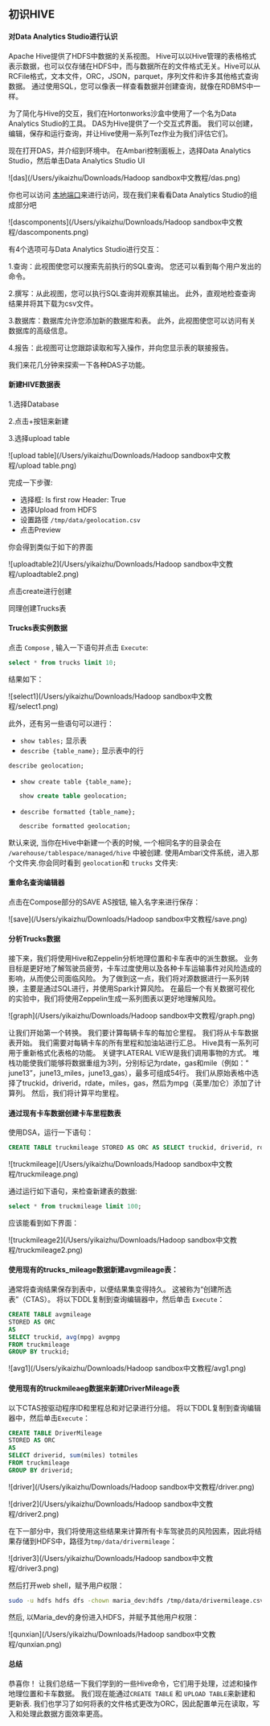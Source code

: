 ## 初识HIVE

#### 对Data Analytics Studio进行认识

Apache Hive提供了HDFS中数据的关系视图。 Hive可以以Hive管理的表格格式表示数据，也可以仅存储在HDFS中，而与数据所在的文件格式无关。Hive可以从RCFile格式，文本文件，ORC，JSON，parquet，序列文件和许多其他格式查询数据。 通过使用SQL，您可以像表一样查看数据并创建查询，就像在RDBMS中一样。

为了简化与Hive的交互，我们在Hortonworks沙盒中使用了一个名为Data Analytics Studio的工具。 DAS为Hive提供了一个交互式界面。 我们可以创建，编辑，保存和运行查询，并让Hive使用一系列Tez作业为我们评估它们。

现在打开DAS，并介绍到环境中。 在Ambari控制面板上，选择Data Analytics Studio，然后单击Data Analytics Studio UI

![das](/Users/yikaizhu/Downloads/Hadoop sandbox中文教程/das.png)

你也可以访问 [本地端口](127.0.01:38000)来进行访问，现在我们来看看Data Analytics Studio的组成部分吧

![dascomponents](/Users/yikaizhu/Downloads/Hadoop sandbox中文教程/dascomponents.png)



有4个选项可与Data Analytics Studio进行交互：

1.查询：此视图使您可以搜索先前执行的SQL查询。 您还可以看到每个用户发出的命令。

2.撰写：从此视图，您可以执行SQL查询并观察其输出。 此外，直观地检查查询结果并将其下载为csv文件。

3.数据库：数据库允许您添加新的数据库和表。 此外，此视图使您可以访问有关数据库的高级信息。

4.报告：此视图可让您跟踪读取和写入操作，并向您显示表的联接报告。

我们来花几分钟来探索一下各种DAS子功能。



#### 新建HIVE数据表

1.选择Database

2.点击+按钮来新建

3.选择upload table

![upload table](/Users/yikaizhu/Downloads/Hadoop sandbox中文教程/upload table.png)

完成一下步骤:

- 选择框: Is first row Header: True
- 选择Upload from HDFS
- 设置路径 `/tmp/data/geolocation.csv`
- 点击Preview



你会得到类似于如下的界面

![uploadtable2](/Users/yikaizhu/Downloads/Hadoop sandbox中文教程/uploadtable2.png)

点击create进行创建

同理创建Trucks表



#### Trucks表实例数据

点击 `Compose` , 输入一下语句并点击 `Execute`:

```sql
select * from trucks limit 10;
```

结果如下：

![select1](/Users/yikaizhu/Downloads/Hadoop sandbox中文教程/select1.png)

此外，还有另一些语句可以进行：

- `show tables;`  显示表
- `describe {table_name};` 显示表中的行

```sql
describe geolocation;
```

- `show create table {table_name};` 

```sql
   show create table geolocation;
```

- `describe formatted {table_name};` 

```sql
   describe formatted geolocation;
```



默认来说, 当你在Hive中新建一个表的时候, 一个相同名字的目录会在 `/warehouse/tablespace/managed/hive` 中被创建. 使用Ambari文件系统，进入那个文件夹.你会同时看到 `geolocation`和 `trucks` 文件夹:



#### 重命名查询编辑器

点击在Compose部分的SAVE AS按钮, 输入名字来进行保存：

![save](/Users/yikaizhu/Downloads/Hadoop sandbox中文教程/save.png)





#### 分析Trucks数据

接下来，我们将使用Hive和Zeppelin分析地理位置和卡车表中的派生数据。 业务目标是更好地了解驾驶员疲劳，卡车过度使用以及各种卡车运输事件对风险造成的影响，从而使公司面临风险。 为了做到这一点，我们将对源数据进行一系列转换，主要是通过SQL进行，并使用Spark计算风险。 在最后一个有关数据可视化的实验中，我们将使用Zeppelin生成一系列图表以更好地理解风险。

![graph](/Users/yikaizhu/Downloads/Hadoop sandbox中文教程/graph.png)

让我们开始第一个转换。 我们要计算每辆卡车的每加仑里程。 我们将从卡车数据表开始。 我们需要对每辆卡车的所有里程和加油站进行汇总。 Hive具有一系列可用于重新格式化表格的功能。 关键字LATERAL VIEW是我们调用事物的方式。 堆栈功能使我们能够将数据重组为3列，分别标记为rdate，gas和mile（例如：“ june13”，june13_miles，june13_gas），最多可组成54行。 我们从原始表格中选择了truckid，driverid，rdate，miles，gas，然后为mpg（英里/加仑）添加了计算列。 然后，我们将计算平均里程。



#### 通过现有卡车数据创建卡车里程数表

使用DSA，运行一下语句：

```sql
CREATE TABLE truckmileage STORED AS ORC AS SELECT truckid, driverid, rdate, miles, gas, miles / gas mpg FROM trucks LATERAL VIEW stack(54, 'jun13',jun13_miles,jun13_gas,'may13',may13_miles,may13_gas,'apr13',apr13_miles,apr13_gas,'mar13',mar13_miles,mar13_gas,'feb13',feb13_miles,feb13_gas,'jan13',jan13_miles,jan13_gas,'dec12',dec12_miles,dec12_gas,'nov12',nov12_miles,nov12_gas,'oct12',oct12_miles,oct12_gas,'sep12',sep12_miles,sep12_gas,'aug12',aug12_miles,aug12_gas,'jul12',jul12_miles,jul12_gas,'jun12',jun12_miles,jun12_gas,'may12',may12_miles,may12_gas,'apr12',apr12_miles,apr12_gas,'mar12',mar12_miles,mar12_gas,'feb12',feb12_miles,feb12_gas,'jan12',jan12_miles,jan12_gas,'dec11',dec11_miles,dec11_gas,'nov11',nov11_miles,nov11_gas,'oct11',oct11_miles,oct11_gas,'sep11',sep11_miles,sep11_gas,'aug11',aug11_miles,aug11_gas,'jul11',jul11_miles,jul11_gas,'jun11',jun11_miles,jun11_gas,'may11',may11_miles,may11_gas,'apr11',apr11_miles,apr11_gas,'mar11',mar11_miles,mar11_gas,'feb11',feb11_miles,feb11_gas,'jan11',jan11_miles,jan11_gas,'dec10',dec10_miles,dec10_gas,'nov10',nov10_miles,nov10_gas,'oct10',oct10_miles,oct10_gas,'sep10',sep10_miles,sep10_gas,'aug10',aug10_miles,aug10_gas,'jul10',jul10_miles,jul10_gas,'jun10',jun10_miles,jun10_gas,'may10',may10_miles,may10_gas,'apr10',apr10_miles,apr10_gas,'mar10',mar10_miles,mar10_gas,'feb10',feb10_miles,feb10_gas,'jan10',jan10_miles,jan10_gas,'dec09',dec09_miles,dec09_gas,'nov09',nov09_miles,nov09_gas,'oct09',oct09_miles,oct09_gas,'sep09',sep09_miles,sep09_gas,'aug09',aug09_miles,aug09_gas,'jul09',jul09_miles,jul09_gas,'jun09',jun09_miles,jun09_gas,'may09',may09_miles,may09_gas,'apr09',apr09_miles,apr09_gas,'mar09',mar09_miles,mar09_gas,'feb09',feb09_miles,feb09_gas,'jan09',jan09_miles,jan09_gas ) dummyalias AS rdate, miles, gas;
```

![truckmileage](/Users/yikaizhu/Downloads/Hadoop sandbox中文教程/truckmileage.png)



通过运行如下语句，来检查新建表的数据:

```sql
select * from truckmileage limit 100;
```

应该能看到如下界面：

![truckmileage2](/Users/yikaizhu/Downloads/Hadoop sandbox中文教程/truckmileage2.png)





#### 使用现有的trucks_mileage数据新建avgmileage表：

通常将查询结果保存到表中，以便结果集变得持久。 这被称为“创建所选表”（CTAS）。 将以下DDL复制到查询编辑器中，然后单击 `Execute`：

```sql
CREATE TABLE avgmileage
STORED AS ORC
AS
SELECT truckid, avg(mpg) avgmpg
FROM truckmileage
GROUP BY truckid;
```



![avg1](/Users/yikaizhu/Downloads/Hadoop sandbox中文教程/avg1.png)



#### 使用现有的truckmileaeg数据来新建DriverMileage表

以下CTAS按驱动程序ID和里程总和对记录进行分组。 将以下DDL复制到查询编辑器中，然后单击`Execute`：

```sql
CREATE TABLE DriverMileage
STORED AS ORC
AS
SELECT driverid, sum(miles) totmiles
FROM truckmileage
GROUP BY driverid;
```

![driver](/Users/yikaizhu/Downloads/Hadoop sandbox中文教程/driver.png)

![driver2](/Users/yikaizhu/Downloads/Hadoop sandbox中文教程/driver2.png)

在下一部分中，我们将使用这些结果来计算所有卡车驾驶员的风险因素，因此将结果存储到HDFS中，路径为`tmp/data/drivermileage`：

![driver3](/Users/yikaizhu/Downloads/Hadoop sandbox中文教程/driver3.png)

然后打开web shell，赋予用户权限：

```bash
sudo -u hdfs hdfs dfs -chown maria_dev:hdfs /tmp/data/drivermileage.csv
```

然后, 以Maria_dev的身份进入HDFS，并赋予其他用户权限：

![qunxian](/Users/yikaizhu/Downloads/Hadoop sandbox中文教程/qunxian.png)



#### 总结

恭喜你！ 让我们总结一下我们学到的一些Hive命令，它们用于处理，过滤和操作地理位置和卡车数据。 我们现在能通过`CREATE TABLE` 和 `UPLOAD TABLE`来新建和更新表. 我们也学习了如何将表的文件格式更改为ORC，因此配置单元在读取，写入和处理此数据方面效率更高。